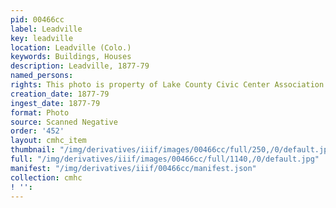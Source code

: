 ```yaml
---
pid: 00466cc
label: Leadville
key: leadville
location: Leadville (Colo.)
keywords: Buildings, Houses
description: Leadville, 1877-79
named_persons: 
rights: This photo is property of Lake County Civic Center Association.
creation_date: 1877-79
ingest_date: 1877-79
format: Photo
source: Scanned Negative
order: '452'
layout: cmhc_item
thumbnail: "/img/derivatives/iiif/images/00466cc/full/250,/0/default.jpg"
full: "/img/derivatives/iiif/images/00466cc/full/1140,/0/default.jpg"
manifest: "/img/derivatives/iiif/00466cc/manifest.json"
collection: cmhc
! '': 
---
```

